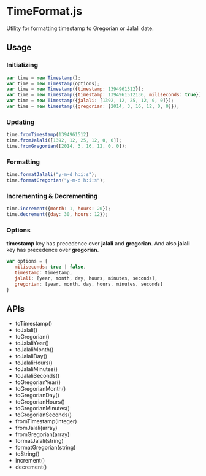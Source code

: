# TimeFormat.js
Utility for formatting timestamp to Gregorian or Jalali date.

## Usage

### Initializing
```javascript
var time = new Timestamp();
var time = new Timestamp(options);
var time = new Timestamp({timestamp: 1394961512});
var time = new Timestamp({timestamp: 1394961512136, miliseconds: true});
var time = new Timestamp({jalali: [1392, 12, 25, 12, 0, 0]});
var time = new timestamp({gregorian: [2014, 3, 16, 12, 0, 0]});
```

### Updating

```javascript
time.fromTimestamp(1394961512)
time.fromJalali([1392, 12, 25, 12, 0, 0]);
time.fromGregorian([2014, 3, 16, 12, 0, 0]);
```

### Formatting

```javascript
time.formatJalali("y-m-d h:i:s");
time.formatGregorian("y-m-d h:i:s");
```

### Incrementing & Decrementing
```javascript
time.increment({month: 1, hours: 20});
time.decrement({day: 30, hours: 12});
```

### Options
**timestamp** key has precedence over **jalali** and **gregorian**.
And also **jalali** key has precedence over **gregorian**.

```javascript
var options = {
   miliseconds: true | false,
   timestamp: timestamp,
   jalali: [year, month, day, hours, minutes, seconds],
   gregorian: [year, month, day, hours, minutes, seconds]
}
```

## APIs

- toTimestamp()
- toJalali()
- toGregorian()
- toJalaliYear()
- toJalaliMonth()
- toJalaliDay()
- toJalaliHours()
- toJalaliMinutes()
- toJalaliSeconds()
- toGregorianYear()
- toGregorianMonth()
- toGregorianDay()
- toGregorianHours()
- toGregorianMinutes()
- toGregorianSeconds()
- fromTimestamp(integer)
- fromJalali(array)
- fromGregorian(array)
- formatJalali(string)
- formatGregorian(string)
- toString()
- increment()
- decrement()